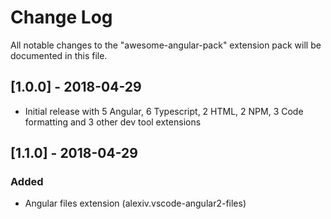 # Change Log
All notable changes to the "awesome-angular-pack" extension pack will be documented in this file.

## [1.0.0] - 2018-04-29
- Initial release with 5 Angular, 6 Typescript, 2 HTML, 2 NPM, 3 Code formatting and 3 other dev tool extensions 

## [1.1.0] - 2018-04-29
### Added
- Angular files extension (alexiv.vscode-angular2-files)
